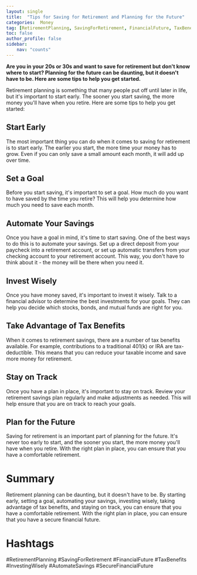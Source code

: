 ```yaml
---
layout: single
title:  "Tips for Saving for Retirement and Planning for the Future"
categories:  Money
tag: [RetirementPlanning, SavingForRetirement, FinancialFuture, TaxBenefits, InvestingWisely, AutomateSavings, SecureFinancialFuture, ]
toc: false
author_profile: false
sidebar:
    nav: "counts"
---
```

    
**Are you in your 20s or 30s and want to save for retirement but don't know where to start? Planning for the future can be daunting, but it doesn't have to be. Here are some tips to help you get started.**

Retirement planning is something that many people put off until later in life, but it's important to start early. The sooner you start saving, the more money you'll have when you retire. Here are some tips to help you get started:

## Start Early

The most important thing you can do when it comes to saving for retirement is to start early. The earlier you start, the more time your money has to grow. Even if you can only save a small amount each month, it will add up over time.

## Set a Goal

Before you start saving, it's important to set a goal. How much do you want to have saved by the time you retire? This will help you determine how much you need to save each month.

## Automate Your Savings

Once you have a goal in mind, it's time to start saving. One of the best ways to do this is to automate your savings. Set up a direct deposit from your paycheck into a retirement account, or set up automatic transfers from your checking account to your retirement account. This way, you don't have to think about it - the money will be there when you need it.

## Invest Wisely

Once you have money saved, it's important to invest it wisely. Talk to a financial advisor to determine the best investments for your goals. They can help you decide which stocks, bonds, and mutual funds are right for you.

## Take Advantage of Tax Benefits

When it comes to retirement savings, there are a number of tax benefits available. For example, contributions to a traditional 401(k) or IRA are tax-deductible. This means that you can reduce your taxable income and save more money for retirement.

## Stay on Track

Once you have a plan in place, it's important to stay on track. Review your retirement savings plan regularly and make adjustments as needed. This will help ensure that you are on track to reach your goals.

## Plan for the Future

Saving for retirement is an important part of planning for the future. It's never too early to start, and the sooner you start, the more money you'll have when you retire. With the right plan in place, you can ensure that you have a comfortable retirement.

# Summary

Retirement planning can be daunting, but it doesn't have to be. By starting early, setting a goal, automating your savings, investing wisely, taking advantage of tax benefits, and staying on track, you can ensure that you have a comfortable retirement. With the right plan in place, you can ensure that you have a secure financial future. 

# Hashtags

#RetirementPlanning #SavingForRetirement #FinancialFuture #TaxBenefits #InvestingWisely #AutomateSavings #SecureFinancialFuture